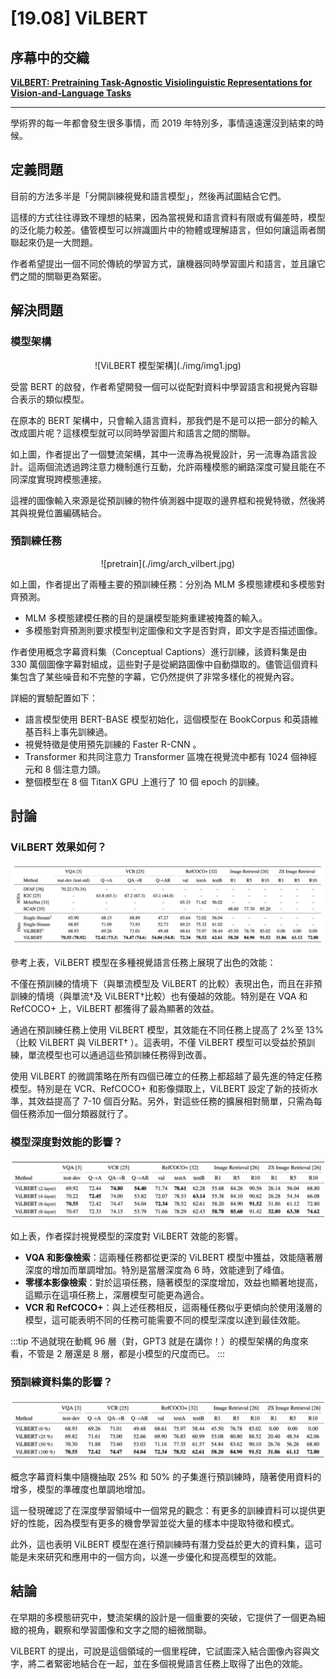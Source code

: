 # [19.08] ViLBERT

## 序幕中的交織

[**ViLBERT: Pretraining Task-Agnostic Visiolinguistic Representations for Vision-and-Language Tasks**](https://arxiv.org/abs/1908.02265)

---

學術界的每一年都會發生很多事情，而 2019 年特別多，事情遠遠還沒到結束的時候。

## 定義問題

目前的方法多半是「分開訓練視覺和語言模型」，然後再試圖結合它們。

這樣的方式往往導致不理想的結果，因為當視覺和語言資料有限或有偏差時，模型的泛化能力較差。儘管模型可以辨識圖片中的物體或理解語言，但如何讓這兩者關聯起來仍是一大問題。

作者希望提出一個不同於傳統的學習方式，讓機器同時學習圖片和語言，並且讓它們之間的關聯更為緊密。

## 解決問題

### 模型架構

<div align="center">
<figure style={{"width": "85%"}}>
![ViLBERT 模型架構](./img/img1.jpg)
</figure>
</div>

受當 BERT 的啟發，作者希望開發一個可以從配對資料中學習語言和視覺內容聯合表示的類似模型。

在原本的 BERT 架構中，只會輸入語言資料，那我們是不是可以把一部分的輸入改成圖片呢？這樣模型就可以同時學習圖片和語言之間的關聯。

如上圖，作者提出了一個雙流架構，其中一流專為視覺設計，另一流專為語言設計。這兩個流透過跨注意力機制進行互動，允許兩種模態的網路深度可變且能在不同深度實現跨模態連接。

這裡的圖像輸入來源是從預訓練的物件偵測器中提取的邊界框和視覺特徵，然後將其與視覺位置編碼結合。

### 預訓練任務

<div align="center">
<figure style={{"width": "70%"}}>
![pretrain](./img/arch_vilbert.jpg)
</figure>
</div>

如上圖，作者提出了兩種主要的預訓練任務：分別為 MLM 多模態建模和多模態對齊預測。

- MLM 多模態建模任務的目的是讓模型能夠重建被掩蓋的輸入。
- 多模態對齊預測則要求模型判定圖像和文字是否對齊，即文字是否描述圖像。

作者使用概念字幕資料集（Conceptual Captions）進行訓練，該資料集是由 330 萬個圖像字幕對組成，這些對子是從網路圖像中自動擷取的。儘管這個資料集包含了某些噪音和不完整的字幕，它仍然提供了非常多樣化的視覺內容。

詳細的實驗配置如下：

- 語言模型使用 BERT-BASE 模型初始化，這個模型在 BookCorpus 和英語維基百科上事先訓練過。
- 視覺特徵是使用預先訓練的 Faster R-CNN 。
- Transformer 和共同注意力 Transformer 區塊在視覺流中都有 1024 個神經元和 8 個注意力頭。
- 整個模型在 8 個 TitanX GPU 上進行了 10 個 epoch 的訓練。

## 討論

### ViLBERT 效果如何？

![table1](./img/vil_bert_table1.jpg)

參考上表，ViLBERT 模型在多種視覺語言任務上展現了出色的效能：

不僅在預訓練的情境下（與單流模型及 ViLBERT 的比較）表現出色，而且在非預訓練的情境（與單流†及 ViLBERT†比較）也有優越的效能。特別是在 VQA 和 RefCOCO+ 上，ViLBERT 都獲得了最為顯著的效益。

通過在預訓練任務上使用 ViLBERT 模型，其效能在不同任務上提高了 2%至 13%（比較 ViLBERT 與 ViLBERT† ）。這表明，不僅 ViLBERT 模型可以受益於預訓練，單流模型也可以通過這些預訓練任務得到改善。

使用 ViLBERT 的微調策略在所有四個已確立的任務上都超越了最先進的特定任務模型。特別是在 VCR、RefCOCO+ 和影像擷取上，ViLBERT 設定了新的技術水準，其效益提高了 7-10 個百分點。另外，對這些任務的擴展相對簡單，只需為每個任務添加一個分類器就行了。

### 模型深度對效能的影響？

![table2](./img/vil_bert_table2.jpg)

如上表，作者探討視覺模型的深度對 ViLBERT 效能的影響。

- **VQA 和影像檢索**：這兩種任務都從更深的 ViLBERT 模型中獲益，效能隨著層深度的增加而單調增加。特別是當層深度為 6 時，效能達到了峰值。
- **零樣本影像檢索**：對於這項任務，隨著模型的深度增加，效益也顯著地提高，這顯示在這項任務上，深層模型可能更為適合。
- **VCR 和 RefCOCO+**：與上述任務相反，這兩種任務似乎更傾向於使用淺層的模型，這可能表明不同的任務可能需要不同的模型深度以達到最佳效能。

:::tip
不過就現在動輒 96 層（對，GPT3 就是在講你！）的模型架構的角度來看，不管是 2 層還是 8 層，都是小模型的尺度而已。
:::

### 預訓練資料集的影響？

![table3](./img/vil_bert_table3.jpg)

概念字幕資料集中隨機抽取 25% 和 50% 的子集進行預訓練時，隨著使用資料的增多，模型的準確度也單調地增加。

這一發現確認了在深度學習領域中一個常見的觀念：有更多的訓練資料可以提供更好的性能，因為模型有更多的機會學習並從大量的樣本中提取特徵和模式。

此外，這也表明 ViLBERT 模型在進行預訓練時有潛力受益於更大的資料集，這可能是未來研究和應用中的一個方向，以進一步優化和提高模型的效能。

## 結論

在早期的多模態研究中，雙流架構的設計是一個重要的突破，它提供了一個更為細緻的視角，觀察和學習圖像和文字之間的細微關聯。

ViLBERT 的提出，可說是這個領域的一個里程碑，它試圖深入結合圖像內容與文字，將二者緊密地結合在一起，並在多個視覺語言任務上取得了出色的效能。
